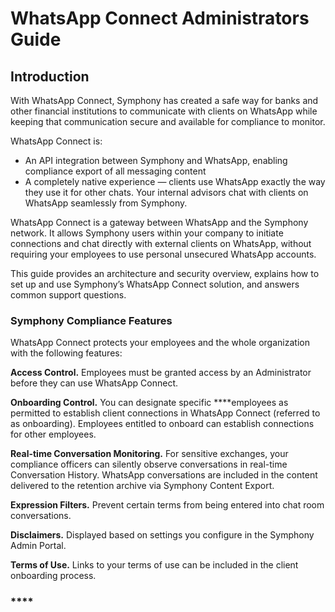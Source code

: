 # WhatsApp Connect Administrators Guide

## Introduction

With WhatsApp Connect, Symphony has created a safe way for banks and other financial institutions to communicate with clients on WhatsApp while keeping that communication secure and available for compliance to monitor. 

WhatsApp Connect is:

* An API integration between Symphony and WhatsApp, enabling compliance export of all messaging content
* A completely native experience — clients use WhatsApp exactly the way they use it for other chats. Your internal advisors chat with clients on WhatsApp seamlessly from Symphony.

WhatsApp Connect is a gateway between WhatsApp and the Symphony network. It allows Symphony users within your company to initiate connections and chat directly with external clients on WhatsApp, without requiring your employees to use personal unsecured WhatsApp accounts. 

This guide provides an architecture and security overview, explains how to set up and use Symphony’s WhatsApp Connect solution, and answers common support questions.  


### **Symphony Compliance Features**

WhatsApp Connect protects your employees and the whole organization with the following features:

**Access Control.** Employees must be granted access by an Administrator before they can use WhatsApp Connect. 

**Onboarding Control.** You can designate specific  ****employees as permitted to establish client connections in WhatsApp Connect \(referred to as onboarding\). Employees entitled to onboard can establish connections for other employees.

**Real-time Conversation Monitoring.** For sensitive exchanges, your compliance officers can silently observe conversations in real-time Conversation History. WhatsApp conversations are included in the content delivered to the retention archive via Symphony Content Export.

**Expression Filters.** Prevent certain terms from being entered into chat room conversations.

**Disclaimers.** Displayed based on  settings you configure in the Symphony Admin Portal.

**Terms of Use.** Links to your terms of use can be included in the client onboarding process.

### \*\*\*\*



  


